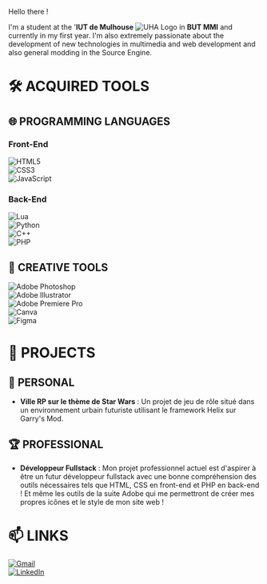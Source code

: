 Hello there ! 

I'm a student at the '**IUT de Mulhouse** ![UHA Logo](https://imgur.com/lcFWngi.png) in **BUT MMI** and currently in my first year. I'm also extremely passionate about the development of new technologies in multimedia and web development and also general modding in the Source Engine.

# 🛠️ ACQUIRED TOOLS

## 🌐 PROGRAMMING LANGUAGES

### Front-End
![HTML5](https://img.shields.io/badge/HTML5-E34F26?style=for-the-badge&logo=html5&logoColor=white)  
![CSS3](https://img.shields.io/badge/CSS3-1572B6?style=for-the-badge&logo=css3&logoColor=white)  
![JavaScript](https://img.shields.io/badge/JavaScript-F7DF1E?style=for-the-badge&logo=javascript&logoColor=black)  

### Back-End
![Lua](https://img.shields.io/badge/Lua-2C2D72?style=for-the-badge&logo=lua&logoColor=white)  
![Python](https://img.shields.io/badge/Python-3776AB?style=for-the-badge&logo=python&logoColor=white)  
![C++](https://img.shields.io/badge/C%2B%2B-00599C?style=for-the-badge&logo=c%2B%2B&logoColor=white)  
![PHP](https://img.shields.io/badge/PHP-777BB4?style=for-the-badge&logo=php&logoColor=white)  

## 🎨 CREATIVE TOOLS
![Adobe Photoshop](https://img.shields.io/badge/Adobe%20Photoshop-31A8FF?style=for-the-badge&logo=adobe%20photoshop&logoColor=white)  
![Adobe Illustrator](https://img.shields.io/badge/Adobe%20Illustrator-FF9A00?style=for-the-badge&logo=adobe%20illustrator&logoColor=white)  
![Adobe Premiere Pro](https://img.shields.io/badge/Adobe%20Premiere%20Pro-9999FF?style=for-the-badge&logo=adobe%20premiere%20pro&logoColor=white)  
![Canva](https://img.shields.io/badge/Canva-00C4CC?style=for-the-badge&logo=canva&logoColor=white)  
![Figma](https://img.shields.io/badge/Figma-F24E1E?style=for-the-badge&logo=figma&logoColor=white)  

# 🌟 PROJECTS

## 🚀 PERSONAL
- **Ville RP sur le thème de Star Wars** : Un projet de jeu de rôle situé dans un environnement urbain futuriste utilisant le framework Helix sur Garry's Mod.

## 🏆 PROFESSIONAL
- **Développeur Fullstack** : Mon projet professionnel actuel est d'aspirer à être un futur développeur fullstack avec une bonne compréhension des outils nécessaires tels que HTML, CSS en front-end et PHP en back-end ! Et même les outils de la suite Adobe qui me permettront de créer mes propres icônes et le style de mon site web !

# 📫 LINKS
[![Gmail](https://img.shields.io/badge/Gmail-D14836?style=for-the-badge&logo=gmail&logoColor=white)](mailto:adamdominguez68@gmail.com)  
[![LinkedIn](https://img.shields.io/badge/LinkedIn-0077B5?style=for-the-badge&logo=linkedin&logoColor=white)](https://www.linkedin.com/in/adam-dominguez-793a8b329/)
